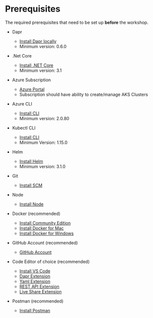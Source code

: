 # Prerequisites

The required prerequisites that need to be set up **before** the workshop.

- Dapr
  - [Install Dapr locally](https://github.com/dapr/docs/blob/master/getting-started/environment-setup.md#prerequisites)
  - Minimum version: 0.6.0
  
- .Net Core 
  - [Install .NET Core](https://dotnet.microsoft.com/download/dotnet-core/3.1)
  - Minimum version: 3.1

- Azure Subscription
  - [Azure Portal](https://portal.azure.com)
  - Subscription should have ability to create/manage AKS Clusters

- Azure CLI
  - [Install CLI](https://docs.microsoft.com/en-us/cli/azure/install-azure-cli?view=azure-cli-latest)
  - Minimum version: 2.0.80

- Kubectl CLI
  - [Install CLI](https://docs.microsoft.com/en-us/azure/aks/kubernetes-walkthrough#connect-to-the-cluster)
  - Minimum Version: 1.15.0

- Helm
  - [Install Helm](https://helm.sh/docs/intro/install/)
  - Minimum version: 3.1.0

- Git 
  - [Install SCM](https://git-scm.com/downloads)

- Node
  - [Install Node](https://nodejs.org/en/download/)

- Docker (recommended)
  - [Install Community Edition](https://docs.docker.com/v17.09/engine/installation/)
  - [Install Docker for Mac](https://docs.docker.com/v17.09/docker-for-mac/install/)
  - [Install Docker for Windows](https://docs.docker.com/v17.09/docker-for-windows/install/)

- GitHub Account (recommended)
  - [GitHub Account](https://help.github.com/en/github/getting-started-with-github/signing-up-for-a-new-github-account)

- Code Editor of choice (recommended)
  - [Install VS Code](https://code.visualstudio.com/download) 
  - [Dapr Extension](https://marketplace.visualstudio.com/items?itemName=ms-azuretools.vscode-dapr)
  - [Yaml Extension](https://marketplace.visualstudio.com/items?itemName=redhat.vscode-yaml)
  - [REST API Extension](https://marketplace.visualstudio.com/items?itemName=humao.rest-client)
  - [Live Share Extension](https://marketplace.visualstudio.com/items?itemName=MS-vsliveshare.vsliveshare)
  
- Postman (recommended)
  - [Install Postman](https://www.postman.com/downloads/)